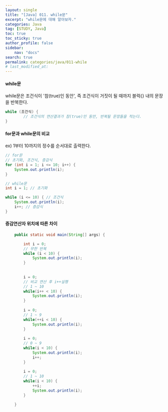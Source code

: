 ```yaml
---
layout:	single
title: "[Java] 011. while문"
excerpt: "while문에 대해 알아보자."
categories: Java
tag: [STUDY, Java]
toc: true
toc_sticky: true
author_profile: false
sidebar:
    nav: "docs"
search: true
permalink: categories/java/011-while
# last_modified_at:
---
```


#### while문

while문은 조건식이 '참(true)인 동안', 즉 조건식이 거짓이 될 때까지 블럭{} 내의 문장을 반복한다.

```java
while (조건식) {
    	// 조건식의 연산결과가 참(true)인 동안, 반복될 문장들을 적는다.
}
```

#### for문과 while문의 비교

ex) 1부터 10까지의 정수를 순서대로 출력한다.

```java
// for문
// 초기화, 조건식, 증감식
for (int i = 1; i <= 10; i++) {
    System.out.println(i);
}

// while문
int i = 1; // 초기화

while (i <= 10) { // 조건식
    System.out.println(i);
    i++; // 증감식
}
```

#### 증감연산자 위치에 따른 차이

```java
	public static void main(String[] args) {

		int i = 0;
		// 무한 반복
		while (i < 10) {
			System.out.println(i);
		}
		
		
		i = 0;
		// 비교 연산 후 i++실행
		// 1 ~ 10
		while(i++ < 10) {
			System.out.println(i);
		}
		
		i = 0;
		// 1 ~ 9
		while(++i < 10) {
			System.out.println(i);
		}
		
		i = 0;
		// 0 ~ 9
		while(i < 10) {
			System.out.println(i);
		    i++;
		}
	
		i = 0;
		// 1 ~ 10
		while(i < 10) {
			++i;
			System.out.println(i);
		}

	}
```

